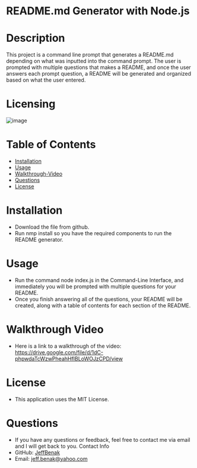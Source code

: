 # README.md Generator with Node.js
# Description
This project is a command line prompt that generates a README.md depending on what was inputted into the command prompt. 
The user is prompted with multiple questions that makes a README, and once the user answers each prompt question, a README will be generated and organized based on what the user entered.
# Licensing
![image](https://user-images.githubusercontent.com/87049684/135191858-93302bf2-03e1-45b6-a1c2-ec754df699b6.png)
# Table of Contents 
- [Installation](#installation)
- [Usage](#usage)
- [Walkthrough-Video](#walkthroughvideo)
- [Questions](#questions)
- [License](#license)
# Installation
- Download the file from github.
- Run nmp install so you have the required components to run the README generator.
# Usage 
- Run the command node index.js in the Command-Line Interface, and immediately you will be prompted with multiple questions for your README. 
- Once you finish answering all of the questions, your README will be created, along with a table of contents for each section of the README.
# Walkthrough Video 
- Here is a link to a walkthrough of the video: https://drive.google.com/file/d/1dC-phpwdaTcWzwPheahHfIBLoWOJzCPD/view
# License 
- This application uses the MIT License.
# Questions 
- If you have any questions or feedback, feel free to contact me via email and I will get back to you.
Contact Info
- GitHub: [JeffBenak](https://github.com/jeffbenak)
- Email: jeff.benak@yahoo.com


